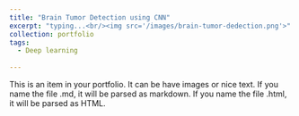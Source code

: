 ```yaml
---
title: "Brain Tumor Detection using CNN"
excerpt: "typing...<br/><img src='/images/brain-tumor-dedection.png'>"
collection: portfolio
tags:
  - Deep learning
  
---
```


This is an item in your portfolio. It can be have images or nice text. If you name the file .md, it will be parsed as markdown. If you name the file .html, it will be parsed as HTML. 
